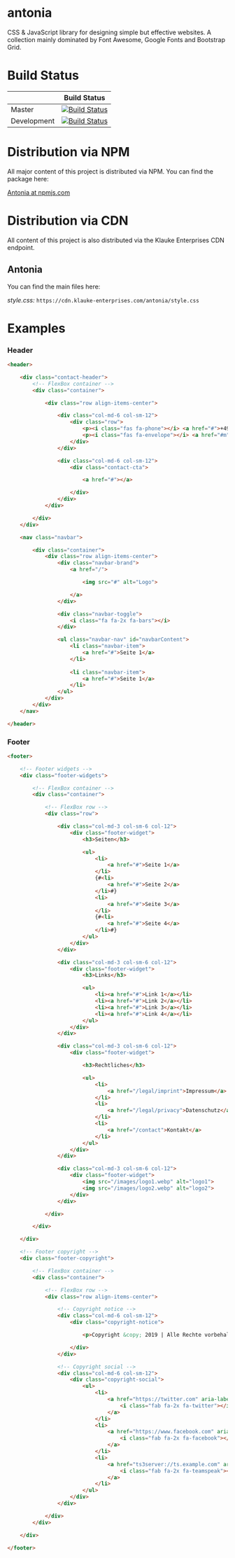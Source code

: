 # antonia
CSS &amp; JavaScript library for designing simple but effective websites. A collection mainly dominated by Font Awesome, Google Fonts and Bootstrap Grid.

# Build Status
|             | Build Status                                                                                                                            |
|-------------|-----------------------------------------------------------------------------------------------------------------------------------------|
| Master      | [![Build Status](https://travis-ci.org/klauke-enterprises/antonia.svg?branch=master)](https://travis-ci.org/klauke-enterprises/antonia) |
| Development | [![Build Status](https://travis-ci.org/klauke-enterprises/antonia.svg?branch=dev)](https://travis-ci.org/klauke-enterprises/antonia)    |

# Distribution via NPM
All major content of this project is distributed via NPM. You can find the package here:

[Antonia at npmjs.com](https://www.npmjs.com/package/@klauke-enterprises/antonia)

# Distribution via CDN
All content of this project is also distributed via the Klauke Enterprises CDN endpoint.

## Antonia
You can find the main files here:

_style.css:_
`https://cdn.klauke-enterprises.com/antonia/style.css`

# Examples

### Header
```html
<header>

    <div class="contact-header">
        <!-- FlexBox container -->
        <div class="container">

            <div class="row align-items-center">

                <div class="col-md-6 col-sm-12">
                    <div class="row">
                        <p><i class="fas fa-phone"></i> <a href="#">+49 000000000</a></p>
                        <p><i class="fas fa-envelope"></i> <a href="#m">info@example.com</a> </p>
                    </div>
                </div>

                <div class="col-md-6 col-sm-12">
                    <div class="contact-cta">

                        <a href="#"></a>

                    </div>
                </div>
            </div>

        </div>
    </div>

    <nav class="navbar">

        <div class="container">
            <div class="row align-items-center">
                <div class="navbar-brand">
                    <a href="/">

                        <img src="#" alt="Logo">

                    </a>
                </div>

                <div class="navbar-toggle">
                    <i class="fa fa-2x fa-bars"></i>
                </div>

                <ul class="navbar-nav" id="navbarContent">
                    <li class="navbar-item">
                        <a href="#">Seite 1</a>
                    </li>
                    
                    <li class="navbar-item">
                        <a href="#">Seite 1</a>
                    </li>
                </ul>
            </div>
        </div>
    </nav>

</header>
```

### Footer
```html
<footer>

    <!-- Footer widgets -->
    <div class="footer-widgets">

        <!-- FlexBox container -->
        <div class="container">

            <!-- FlexBox row -->
            <div class="row">

                <div class="col-md-3 col-sm-6 col-12">
                    <div class="footer-widget">
                        <h3>Seiten</h3>

                        <ul>
                            <li>
                                <a href="#">Seite 1</a>
                            </li>
                            {#<li>
                                <a href="#">Seite 2</a>
                            </li>#}
                            <li>
                                <a href="#">Seite 3</a>
                            </li>
                            {#<li>
                                <a href="#">Seite 4</a>
                            </li>#}
                        </ul>
                    </div>
                </div>

                <div class="col-md-3 col-sm-6 col-12">
                    <div class="footer-widget">
                        <h3>Links</h3>

                        <ul>
                            <li><a href="#">Link 1</a></li>
                            <li><a href="#">Link 2</a></li>
                            <li><a href="#">Link 3</a></li>
                            <li><a href="#">Link 4</a></li>
                        </ul>
                    </div>
                </div>

                <div class="col-md-3 col-sm-6 col-12">
                    <div class="footer-widget">

                        <h3>Rechtliches</h3>

                        <ul>
                            <li>
                                <a href="/legal/imprint">Impressum</a>
                            </li>
                            <li>
                                <a href="/legal/privacy">Datenschutz</a>
                            </li>
                            <li>
                                <a href="/contact">Kontakt</a>
                            </li>
                        </ul>
                    </div>
                </div>

                <div class="col-md-3 col-sm-6 col-12">
                    <div class="footer-widget">
                        <img src="/images/logo1.webp" alt="logo1">
                        <img src="/images/logo2.webp" alt="logo2">
                    </div>
                </div>

            </div>

        </div>

    </div>

    <!-- Footer copyright -->
    <div class="footer-copyright">

        <!-- FlexBox container -->
        <div class="container">

            <!-- FlexBox row -->
            <div class="row align-items-center">

                <!-- Copyright notice -->
                <div class="col-md-6 col-sm-12">
                    <div class="copyright-notice">

                        <p>Copyright &copy; 2019 | Alle Rechte vorbehalten.</p>

                    </div>
                </div>

                <!-- Copyright social -->
                <div class="col-md-6 col-sm-12">
                    <div class="copyright-social">
                        <ul>
                            <li>
                                <a href="https://twitter.com" aria-label="Twitter">
                                    <i class="fab fa-2x fa-twitter"></i>
                                </a>
                            </li>
                            <li>
                                <a href="https://www.facebook.com" aria-label="Facebook">
                                    <i class="fab fa-2x fa-facebook"></i>
                                </a>
                            </li>
                            <li>
                                <a href="ts3server://ts.example.com" aria-label="Teamspeak">
                                    <i class="fab fa-2x fa-teamspeak"></i>
                                </a>
                            </li>
                        </ul>
                    </div>
                </div>

            </div>
        </div>

    </div>

</footer>
```

